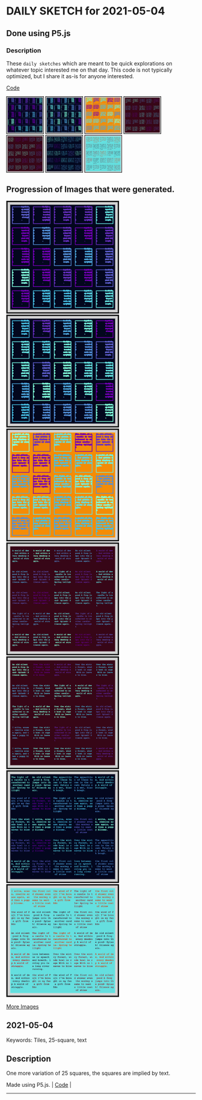 # DAILY SKETCH for 2021-05-04

## Done using P5.js

### Description

These `daily sketches` which are meant to be quick explorations     on whatever topic interested me on that day. This code is not typically optimized, but I share it as-is     for anyone interested.

[Code](2021-05-04) 

<img src = 'images/keep_2021-05-04-18-01-56.png' width = '100'> <img src = 'images/keep_2021-05-04-18-02-23.png' width = '100'> <img src = 'images/keep_2021-05-04-18-51-27.png' width = '100'> <img src = 'images/keep_2021-05-04-18-52-55.png' width = '100'> <img src = 'images/keep_2021-05-04-18-54-41.png' width = '100'> <img src = 'images/keep_2021-05-04-18-59-50.png' width = '100'> <img src = 'images/keep_2021-05-04-19-12-17.png' width = '100'> 

## Progression of Images that were generated.

<img src = 'images/keep_2021-05-04-18-01-56.png' width = '300'> 
<img src = 'images/keep_2021-05-04-18-02-23.png' width = '300'> 
<img src = 'images/keep_2021-05-04-18-51-27.png' width = '300'> 
<img src = 'images/keep_2021-05-04-18-52-55.png' width = '300'> 
<img src = 'images/keep_2021-05-04-18-54-41.png' width = '300'> 
<img src = 'images/keep_2021-05-04-18-59-50.png' width = '300'> 
<img src = 'images/keep_2021-05-04-19-12-17.png' width = '300'> 


[More Images](2021-05-04/images) 

## 2021-05-04
Keywords: Tiles, 25-square, text 

## Description 

 One more variation of 25 squares, the squares are implied by text.
 

Made using P5.js. | [Code](2021/2021-05-04/) | 

-----

